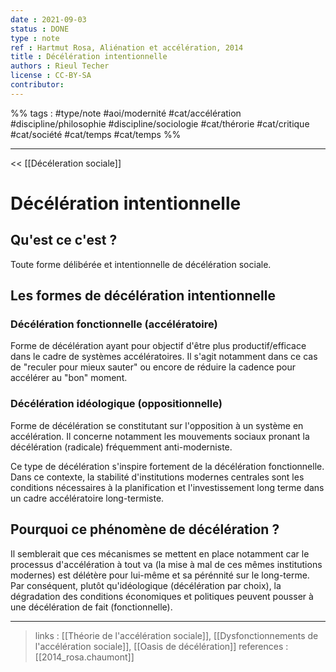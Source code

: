 ```yaml
---
date : 2021-09-03
status : DONE
type : note
ref : Hartmut Rosa, Aliénation et accélération, 2014
title : Décélération intentionnelle
authors : Rieul Techer
license : CC-BY-SA
contributor:
---
```


%% tags :  #type/note #aoi/modernité #cat/accélération #discipline/philosophie #discipline/sociologie  #cat/thérorie #cat/critique #cat/société #cat/temps #cat/temps %% 

---

<< [[Décéleration sociale]]

Décélération intentionnelle
===
## Qu'est ce c'est ?
Toute forme délibérée et intentionnelle de décélération sociale. 

## Les formes de décélération intentionnelle

### Décélération fonctionnelle (accélératoire)

Forme de décélération ayant pour objectif d'être plus productif/efficace dans le cadre de systèmes accélératoires. Il s'agit notamment dans ce cas de "reculer pour mieux sauter" ou encore de réduire la cadence pour accélérer au "bon" moment. 

### Décélération idéologique (oppositionnelle)

Forme de décélération se constitutant sur l'opposition à un système en accélération. Il concerne notamment les mouvements sociaux pronant la décélération (radicale) fréquemment anti-moderniste. 

Ce type de décélération s'inspire fortement de la décélération fonctionnelle. Dans ce contexte, la stabilité d'institutions modernes centrales sont les conditions nécessaires à la planification et l'investissement long terme dans un cadre accélératoire long-termiste. 

## Pourquoi ce phénomène de décélération ?
Il semblerait que ces mécanismes se mettent en place notamment car le processus d'accélération à tout va (la mise à mal de ces mêmes institutions modernes) est délétère pour lui-même et sa pérénnité sur le long-terme. Par conséquent, plutôt qu'idéologique (décélération par choix), la dégradation des conditions économiques et politiques peuvent pousser à une décélération de fait (fonctionnelle).

---
> links : [[Théorie de l'accélération sociale]], [[Dysfonctionnements de l'accélération sociale]], [[Oasis de décélération]]
> references : [[2014_rosa.chaumont]]